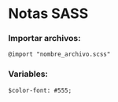 # Notas SASS #

### Importar archivos: ###

`@import "nombre_archivo.scss"`


### Variables: ###

`$color-font: #555;`